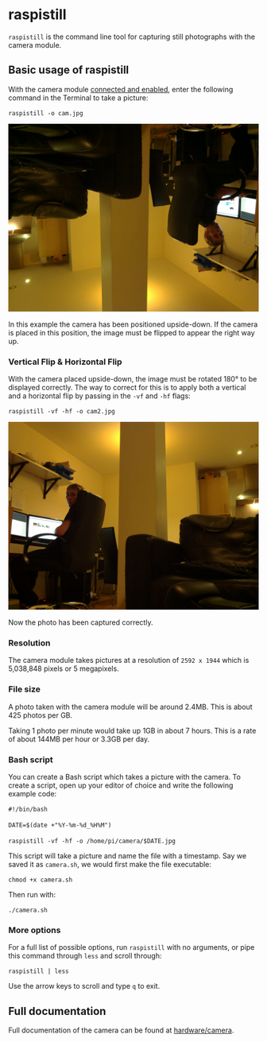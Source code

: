 # raspistill

`raspistill` is the command line tool for capturing still photographs with the camera module.

## Basic usage of raspistill

With the camera module [connected and enabled](../README.md), enter the following command in the Terminal to take a picture:

```
raspistill -o cam.jpg
```

![](images/cam.jpg)

In this example the camera has been positioned upside-down. If the camera is placed in this position, the image must be flipped to appear the right way up.

### Vertical Flip & Horizontal Flip

With the camera placed upside-down, the image must be rotated 180° to be displayed correctly. The way to correct for this is to apply both a vertical and a horizontal flip by passing in the `-vf` and `-hf` flags:

```
raspistill -vf -hf -o cam2.jpg
```

![](images/cam2.jpg)

Now the photo has been captured correctly.

### Resolution

The camera module takes pictures at a resolution of `2592 x 1944` which is 5,038,848 pixels or 5 megapixels.

### File size

A photo taken with the camera module will be around 2.4MB. This is about 425 photos per GB.

Taking 1 photo per minute would take up 1GB in about 7 hours. This is a rate of about 144MB per hour or 3.3GB per day.

### Bash script

You can create a Bash script which takes a picture with the camera. To create a script, open up your editor of choice and write the following example code:

```
#!/bin/bash

DATE=$(date +"%Y-%m-%d_%H%M")

raspistill -vf -hf -o /home/pi/camera/$DATE.jpg
```

This script will take a picture and name the file with a timestamp. Say we saved it as `camera.sh`, we would first make the file executable:

```
chmod +x camera.sh
```

Then run with:

```
./camera.sh
```

### More options

For a full list of possible options, run `raspistill` with no arguments, or pipe this command through `less` and scroll through:

```
raspistill | less
```

Use the arrow keys to scroll and type `q` to exit.

## Full documentation

Full documentation of the camera can be found at [hardware/camera](../../../hardware/camera.md).
